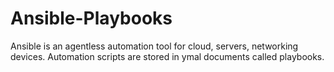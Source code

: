 # Ansible-Playbooks

Ansible is an agentless automation tool for cloud, servers, networking devices. Automation scripts are stored in ymal documents called playbooks.
